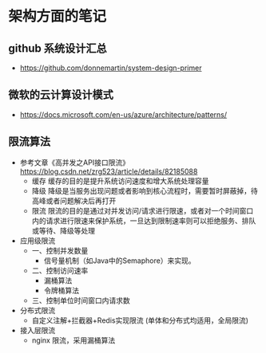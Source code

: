 # 架构方面的笔记

## github 系统设计汇总
- https://github.com/donnemartin/system-design-primer

## 微软的云计算设计模式
- https://docs.microsoft.com/en-us/azure/architecture/patterns/

## 限流算法
- 参考文章《高并发之API接口限流》 https://blog.csdn.net/zrg523/article/details/82185088
  - 缓存 缓存的目的是提升系统访问速度和增大系统处理容量
  - 降级 降级是当服务出现问题或者影响到核心流程时，需要暂时屏蔽掉，待高峰或者问题解决后再打开
  - 限流 限流的目的是通过对并发访问/请求进行限速，或者对一个时间窗口内的请求进行限速来保护系统，一旦达到限制速率则可以拒绝服务、排队或等待、降级等处理
- 应用级限流
  - 一、控制并发数量
    - 信号量机制（如Java中的Semaphore）来实现。
  - 二、控制访问速率
    - 漏桶算法
    - 令牌桶算法
  - 三、控制单位时间窗口内请求数
- 分布式限流
  - 自定义注解+拦截器+Redis实现限流 (单体和分布式均适用，全局限流)
- 接入层限流
  - nginx 限流，采用漏桶算法
